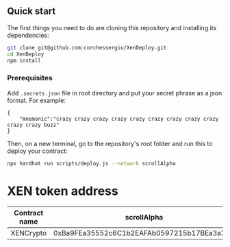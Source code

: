 ## Quick start
The first things you need to do are cloning this repository and installing its
dependencies:

```sh
git clone git@github.com:corchessergiu/XenDeploy.git
cd XenDeploy
npm install
```

### Prerequisites
Add `.secrets.json` file in root directory and put your secret phrase as a json format. For example:
```
{
    "mnemonic":"crazy crazy crazy crazy crazy crazy crazy crazy crazy crazy crazy buzz"
}
```

Then, on a new terminal, go to the repository's root folder and run this to
deploy your contract:

```sh
npx hardhat run scripts/deploy.js --network scrollAlpha
```

# XEN token address 

| Contract name            | scrollAlpha |
| ------------------------ | ----------- | 
| XENCrypto                | 0xBa9FEa35552c6C1b2EAFAb0597215b17BEa3a39C | 
